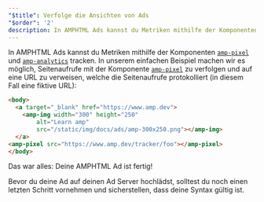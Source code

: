 ```yaml
---
"$title": Verfolge die Ansichten von Ads
"$order": '2'
description: In AMPHTML Ads kannst du Metriken mithilfe der Komponenten amp-pixel und amp-analytics tracken. In unserem einfachen Beispiel machen wir es möglich, Seitenaufrufe zu verfolgen …
---
```


In AMPHTML Ads kannst du Metriken mithilfe der Komponenten [`amp-pixel`](../../../../documentation/components/reference/amp-pixel.md) und [`amp-analytics`](../../../../documentation/components/reference/amp-analytics.md) tracken. In unserem einfachen Beispiel machen wir es möglich, Seitenaufrufe mit der Komponente [`amp-pixel`](../../../../documentation/components/reference/amp-pixel.md) zu verfolgen und auf eine URL zu verweisen, welche die Seitenaufrufe protokolliert (in diesem Fall eine fiktive URL):

```html
<body>
  <a target="_blank" href="https://www.amp.dev">
    <amp-img width="300" height="250"
        alt="Learn amp"
        src="/static/img/docs/ads/amp-300x250.png"></amp-img>
  </a>
<amp-pixel src="https://www.amp.dev/tracker/foo"></amp-pixel>
</body>
```

Das war alles: Deine AMPHTML Ad ist fertig!

Bevor du deine Ad auf deinen Ad Server hochlädst, solltest du noch einen letzten Schritt vornehmen und sicherstellen, dass deine Syntax gültig ist.
